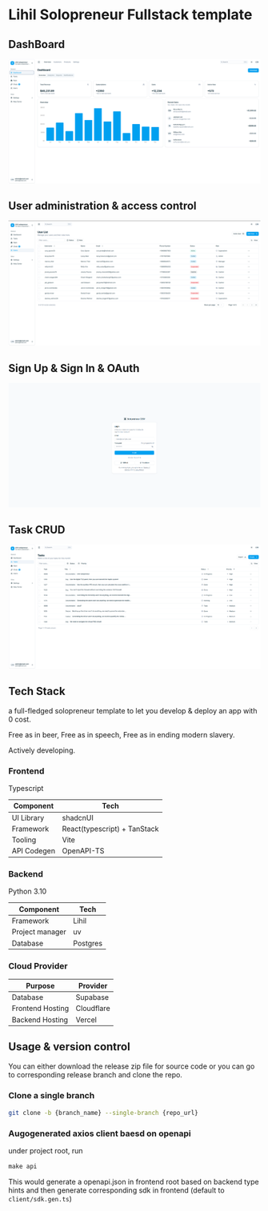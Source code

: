# Lihil Solopreneur Fullstack template

## DashBoard
![dashboard](/docs/images/sales.png)

## User administration & access control
![users](/docs/images/users.png)

## Sign Up & Sign In & OAuth
![login](/docs/images/login.png)

## Task CRUD
![tasks](/docs/images/tasks.png)


## Tech Stack

a full-fledged solopreneur template to let you develop & deploy an app with 0 cost.

Free as in beer, Free as in speech, Free as in ending modern slavery.

Actively developing.

### Frontend

Typescript

| Component   | Tech                         |
| ----------- | ---------------------------- |
| UI Library  | shadcnUI                     |
| Framework   | React(typescript) + TanStack |
| Tooling     | Vite                         |
| API Codegen | OpenAPI-TS                   |

### Backend

Python 3.10

| Component       | Tech     |
| --------------- | -------- |
| Framework       | Lihil    |
| Project manager | uv       |
| Database        | Postgres |

### Cloud Provider

| Purpose          | Provider   |
| ---------------- | ---------- |
| Database         | Supabase   |
| Frontend Hosting | Cloudflare |
| Backend Hosting  | Vercel     |

## Usage & version control

You can either download the release zip file for source code
or you can go to corresponding release branch and clone the repo.

### Clone a single branch

```bash
git clone -b {branch_name} --single-branch {repo_url}
```

### Augogenerated axios client baesd on openapi

under project root, run

```python
make api
```

This would generate a openapi.json in frontend root based on backend type hints
and then generate corresponding sdk in frontend (default to `client/sdk.gen.ts`)

